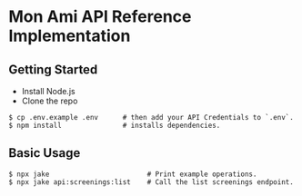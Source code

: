 # Mon Ami API Reference Implementation

## Getting Started

- Install Node.js
- Clone the repo

```
$ cp .env.example .env      # then add your API Credentials to `.env`.
$ npm install               # installs dependencies.
```

## Basic Usage

```
$ npx jake                        # Print example operations.
$ npx jake api:screenings:list    # Call the list screenings endpoint.
```
